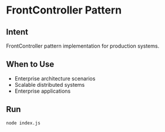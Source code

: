 # FrontController Pattern

## Intent
FrontController pattern implementation for production systems.

## When to Use
- Enterprise architecture scenarios
- Scalable distributed systems
- Enterprise applications

## Run
```bash
node index.js
```
